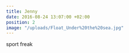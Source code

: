 ```yaml
---
title: Jenny
date: 2016-08-24 13:07:00 +02:00
position: 2
image: "/uploads/Float_Under%20the%20sea.jpg"
---
```


sport freak
